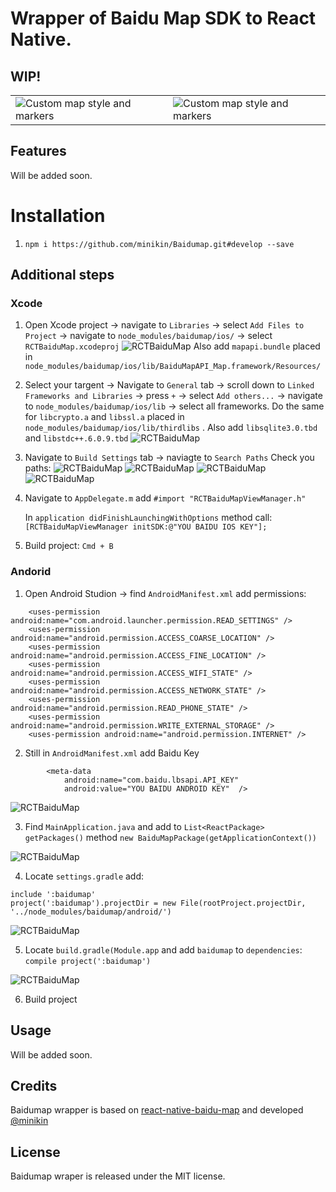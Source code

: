 # Wrapper of Baidu Map SDK to React Native.

## WIP!


|      |  |
| ---      | ---       |
| ![Custom map style and markers](https://image.ibb.co/nA6pAm/ios2.png) | ![Custom map style and markers](https://image.ibb.co/mjZufm/andro.png) |

## Features

Will be added soon.

# Installation

1. `npm i https://github.com/minikin/Baidumap.git#develop --save`

## Additional steps
### Xcode

1. Open Xcode project -> navigate to `Libraries` -> select `Add Files to Project` -> navigate to `node_modules/baidumap/ios/` ->
select `RCTBaiduMap.xcodeproj`
![RCTBaiduMap](https://image.ibb.co/dKaQGR/b1.png)
Also add `mapapi.bundle` placed in `node_modules/baidumap/ios/lib/BaiduMapAPI_Map.framework/Resources/`

2. Select your targent -> Navigate to `General` tab -> scroll down to `Linked Frameworks and Libraries` -> press `+` -> select `Add others...` -> navigate to  `node_modules/baidumap/ios/lib` -> select all frameworks.
Do the same for `libcrypto.a` and `libssl.a` placed in `node_modules/baidumap/ios/lib/thirdlibs` . Also add `libsqlite3.0.tbd` and `libstdc++.6.0.9.tbd`
![RCTBaiduMap](https://image.ibb.co/gS3HVm/b2.png)
3. Navigate to `Build Settings` tab -> naviagte to `Search Paths`
Check you paths:
![RCTBaiduMap](https://image.ibb.co/nHUo36/3_1.png)
![RCTBaiduMap](https://image.ibb.co/jgeXVm/3_2.png)
![RCTBaiduMap](https://image.ibb.co/j8WqGR/3_3.png)
![RCTBaiduMap](https://image.ibb.co/iCBCVm/3_4.png)
4. Navigate to `AppDelegate.m` add  `#import "RCTBaiduMapViewManager.h"`

    In `application didFinishLaunchingWithOptions` method call:
    `[RCTBaiduMapViewManager initSDK:@"YOU BAIDU IOS KEY"];`

5. Build project: `Cmd + B`

### Andorid

1. Open Android Studion  -> find `AndroidManifest.xml` add permissions:
```
    <uses-permission android:name="com.android.launcher.permission.READ_SETTINGS" />
    <uses-permission android:name="android.permission.ACCESS_COARSE_LOCATION" />
    <uses-permission android:name="android.permission.ACCESS_FINE_LOCATION" />
    <uses-permission android:name="android.permission.ACCESS_WIFI_STATE" />
    <uses-permission android:name="android.permission.ACCESS_NETWORK_STATE" />
    <uses-permission android:name="android.permission.READ_PHONE_STATE" />
    <uses-permission android:name="android.permission.WRITE_EXTERNAL_STORAGE" />
    <uses-permission android:name="android.permission.INTERNET" />
```

2. Still in `AndroidManifest.xml` add Baidu Key

```
        <meta-data
            android:name="com.baidu.lbsapi.API_KEY"
            android:value="YOU BAIDU ANDROID KEY"  />
```

![RCTBaiduMap](https://image.ibb.co/jfzPD6/1.png)

3.  Find `MainApplication.java` and add to `List<ReactPackage> getPackages()` method `new BaiduMapPackage(getApplicationContext())`

![RCTBaiduMap](https://image.ibb.co/gDcpfm/2.png)

4. Locate `settings.gradle` add:
```
include ':baidumap'
project(':baidumap').projectDir = new File(rootProject.projectDir, '../node_modules/baidumap/android/')
```
![RCTBaiduMap](https://image.ibb.co/ne09fm/3.png)

5.  Locate `build.gradle(Module.app` and add `baidumap` to `dependencies`: `compile project(':baidumap')`

![RCTBaiduMap](https://image.ibb.co/gVaLmR/4.png)

6. Build project

## Usage

Will be added soon.


## Credits

Baidumap wrapper is based on [react-native-baidu-map](https://github.com/lovebing/react-native-baidu-map) and developed [@minikin](https://twitter.com/minikin)

## License

Baidumap wraper is released under the MIT license.